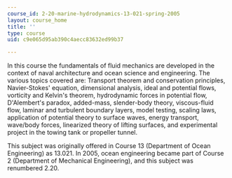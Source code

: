 ```yaml
---
course_id: 2-20-marine-hydrodynamics-13-021-spring-2005
layout: course_home
title: ''
type: course
uid: c9e065d95ab390c4aecc83632ed99b37

---
```

In this course the fundamentals of fluid mechanics are developed in the context of naval architecture and ocean science and engineering. The various topics covered are: Transport theorem and conservation principles, Navier-Stokes' equation, dimensional analysis, ideal and potential flows, vorticity and Kelvin's theorem, hydrodynamic forces in potential flow, D'Alembert's paradox, added-mass, slender-body theory, viscous-fluid flow, laminar and turbulent boundary layers, model testing, scaling laws, application of potential theory to surface waves, energy transport, wave/body forces, linearized theory of lifting surfaces, and experimental project in the towing tank or propeller tunnel.

This subject was originally offered in Course 13 (Department of Ocean Engineering) as 13.021. In 2005, ocean engineering became part of Course 2 (Department of Mechanical Engineering), and this subject was renumbered 2.20.
